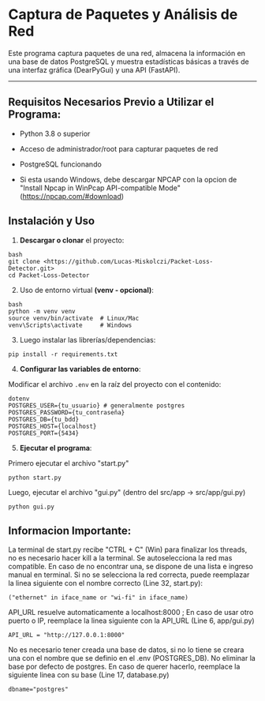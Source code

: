 # Captura de Paquetes y Análisis de Red

Este programa captura paquetes de una red, almacena la información en una base de datos PostgreSQL y muestra estadísticas básicas a través de una interfaz gráfica (DearPyGui) y una API (FastAPI).

---

## Requisitos Necesarios Previo a Utilizar el Programa:

* Python 3.8 o superior

* Acceso de administrador/root para capturar paquetes de red

* PostgreSQL funcionando

* Si esta usando Windows, debe descargar NPCAP con la opcion de "Install Npcap in WinPcap API-compatible Mode" (https://npcap.com/#download)

## Instalación y Uso

1. **Descargar o clonar** el proyecto:

```
bash
git clone <https://github.com/Lucas-Miskolczi/Packet-Loss-Detector.git>
cd Packet-Loss-Detector
```

2. Uso de entorno virtual **(venv - opcional)**:

```
bash
python -m venv venv
source venv/bin/activate  # Linux/Mac
venv\Scripts\activate     # Windows
```

3. Luego instalar las librerías/dependencias:

```
pip install -r requirements.txt
```

4. **Configurar las variables de entorno**:

Modificar el archivo `.env` en la raíz del proyecto con el contenido:

```
dotenv
POSTGRES_USER={tu_usuario} # generalmente postgres
POSTGRES_PASSWORD={tu_contraseña}
POSTGRES_DB={tu_bdd}
POSTGRES_HOST={localhost}
POSTGRES_PORT={5434}
```

5. **Ejecutar el programa**:

Primero ejecutar el archivo "start.py"

```
python start.py
```

Luego, ejecutar el archivo "gui.py" (dentro del src/app -> src/app/gui.py)

```
python gui.py
```

## Informacion Importante:

La terminal de start.py recibe "CTRL + C" (Win) para finalizar los threads, no es necesario hacer kill a la terminal.
Se autoselecciona la red mas compatible. En caso de no encontrar una, se dispone de una lista e ingreso manual en terminal.
Si no se selecciona la red correcta, puede reemplazar la linea siguiente con el nombre correcto (Line 32, start.py):

```
("ethernet" in iface_name or "wi-fi" in iface_name)
```

API_URL resuelve automaticamente a localhost:8000 ; En caso de usar otro puerto o IP, reemplace la linea siguiente con la API_URL (Line 6, app/gui.py)

```
API_URL = "http://127.0.0.1:8000"
```

No es necesario tener creada una base de datos, si no lo tiene se creara una con el nombre que se definio en el .env (POSTGRES_DB).
No eliminar la base por defecto de postgres. En caso de querer hacerlo, reemplace la siguiente linea con su base (Line 17, database.py)

```
dbname="postgres"
```